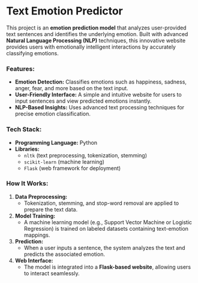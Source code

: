 # Text Emotion Predictor

This project is an **emotion prediction model** that analyzes user-provided text sentences and identifies the underlying emotion. Built with advanced **Natural Language Processing (NLP)** techniques, this innovative website provides users with emotionally intelligent interactions by accurately classifying emotions.

### Features:
- **Emotion Detection:** Classifies emotions such as happiness, sadness, anger, fear, and more based on the text input.  
- **User-Friendly Interface:** A simple and intuitive website for users to input sentences and view predicted emotions instantly.  
- **NLP-Based Insights:** Uses advanced text processing techniques for precise emotion classification.  

### Tech Stack:
- **Programming Language:** Python  
- **Libraries:** 
  - `nltk` (text preprocessing, tokenization, stemming)  
  - `scikit-learn` (machine learning)  
  - `Flask` (web framework for deployment)  

### How It Works:
1. **Data Preprocessing:**
   - Tokenization, stemming, and stop-word removal are applied to prepare the text data.
2. **Model Training:**
   - A machine learning model (e.g., Support Vector Machine or Logistic Regression) is trained on labeled datasets containing text-emotion mappings.
3. **Prediction:**
   - When a user inputs a sentence, the system analyzes the text and predicts the associated emotion.
4. **Web Interface:**
   - The model is integrated into a **Flask-based website**, allowing users to interact seamlessly.
